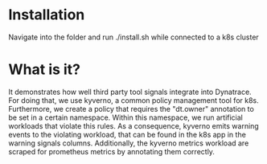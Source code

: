 # Installation
Navigate into the folder and run ./install.sh while connected to a k8s cluster

# What is it?
It demonstrates how well third party tool signals integrate into Dynatrace. For doing that, we use kyverno, a common policy management tool for k8s. Furthermore, we create a policy that requires the "dt.owner" annotation to be set in a certain namespace. Within this namespace, we run artificial workloads that violate this rules. As a consequence, kyverno emits warning events to the violating workload, that can be found in the k8s app in the warning signals columns. Additionally, the kyverno metrics workload are scraped for prometheus metrics by annotating them correctly. 